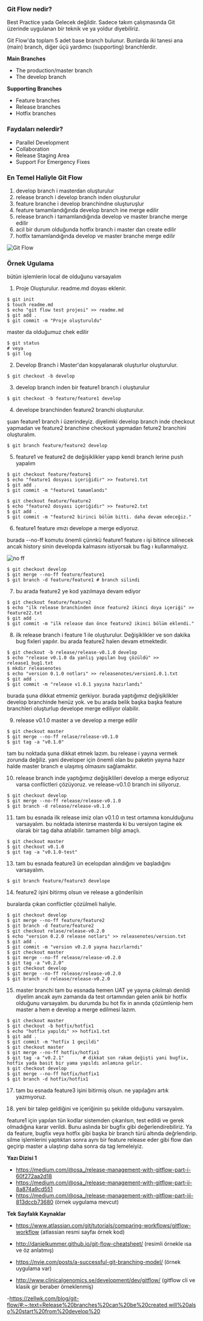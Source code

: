 ### Git Flow nedir?

Best Practice yada Gelecek değildir. Sadece takım çalışmasında Git üzerinde uygulanan bir teknik ve ya yoldur diyebiliriz.

Git Flow'da toplam 5 adet base branch bulunur. Bunlarda iki tanesi ana (main) branch, diğer üçü yardımcı (supporting) branchlerdir.

**Main Branches**
- The production/master branch
- The develop branch

**Supporting Branches**
- Feature branches
- Release branches
- Hotfix branches

### Faydaları nelerdir?

- Parallel Development
- Collaboration
- Release Staging Area
- Support For Emergency Fixes


### En Temel Haliyle Git Flow

1. develop branch i masterdan oluşturulur
2. release branch i develop branch inden oluşturulur
3. feature branche i develop branchindne oluşturuşlur
4. feature tamamlandığında develop branch ine merge edilir
5. release branch i tamamlandığında develop ve master branche merge edilir
6. acil bir durum olduğunda hotfix branch i master dan create edilir
7. hotfix tamamlandığında develop ve master branche merge edilir

![Git Flow](files/GitFlow.png)


### Örnek Ugulama

bütün işlemlerin local de olduğunu varsayalım


1. Proje Oluşturulur. readme.md doyası eklenir.

```
$ git init
$ touch readme.md
$ echo "git flow test projesi" >> readme.md
$ git add .
$ git commit -m "Proje oluşturuldu" 
```
master da olduğumuz chek edilir 
```
$ git status
# veya
$ git log
```
2. Develop Branch i Master'dan kopyalanarak oluşturlur oluşturulur.

```
$ git checkout -b develop
```

3. develop branch inden bir feature1 branch i oluşturulur

```
$ git checkout -b feature/feature1 develop
```

4. develope branchinden feature2 branchi oluşturulur.

şuan feature1 branch i üzerindeyiz. diyelimki develop branch inde checkout yapmadan ve feature2 branchine checkout yapmadan feture2 branchini oluşturalım.

```
$ git branch feature/feature2 develop
```

5. feature1 ve feature2 de değişiklikler yapıp kendi branch lerine push yapalım

```
$ git checkout feature/feature1
$ echo "feature1 dosyası içeriğidir" >> feature1.txt
$ git add . 
$ git commit -m "feature1 tamamlandı"

$ git checkout feature/feature2
$ echo "feature2 dosyası içeriğidir" >> feature2.txt
$ git add . 
$ git commit -m "feature2 birinci bölüm bitti. daha devam edeceğiz."

```
6. feature1 feature ımızı develope a merge ediyoruz.

burada --no-ff komutu önemli çünnkü feature1 feature ı işi bitince silinecek ancak history sinin developda kalmasını istiyorsak bu flag ı kullanmalıyız.

![no ff](files/noff.png)


```
$ git checkout develop
$ git merge --no-ff feature/feature1
$ git branch -d feature/feature1 # branch silindi
```

7. bu arada feature2 ye kod yazılmaya devam ediyor

```
$ git checkout feature/feature2
$ echo "ilk release branchinden önce feature2 ikinci doya içeriği" >> feature22.txt
$ git add .
$ git commit -m "ilk release dan önce feature2 ikinci bölüm eklendi."
```

8. ilk release branch i feature 1 ile oluşturulur. Değişiklikler ve son dakika bug fixleri yapılır. bu arada feature2 halen devam etmektedir.

```
$ git checkout -b release/release-v0.1.0 develop
$ echo "release v0.1.0 da yanlış yapılan bug çözüldü" >> release1_bug1.txt
$ mkdir releasenotes
$ echo "version 0.1.0 notları" >> releasenotes/version1.0.1.txt
$ git add .
$ git commit -m "release v1.0.1 yayına hazırlandı"
```

burada şuna dikkat etmemiz gerkiyor. burada yaptığımız değişiklikler develop branchinde henüz yok. ve bu arada belik başka başka feature branchleri oluşturlup develope merge ediliyor olabilir.

9. release v0.1.0 master a ve develop a merge edilir

```
$ git checkout master
$ git merge --no-ff relase/release-v0.1.0
$ git tag -a "v0.1.0"
```

tam bu noktada şuna dikkat etmek lazım. bu release i yayına vermek zorunda değiliz. yani developer için önemli olan bu paketin yayına hazır halde master branch e ulaşmış olmasını sağlamaktır.


10. release branch inde yaptığımız değişiklileri develop a merge ediyoruz varsa conflictleri çözüyoruz. ve release-v0.1.0 branch ini siliyoruz.

```
$ git checkout develop
$ git merge --no-ff release/release-v0.1.0
$ git branch -d release/release-v0.1.0
```
11. tam bu esnada ilk release imiz olan v0.1.0 ın test ortamına konulduğunu varsayalım. bu noktada istenirse masterda ki bu versiyon tagine ek olarak bir tag daha atılabilir. tamamen bilgi amaçlı.

```
$ git checkout master
$ git checkout v0.1.0
$ git tag -a "v0.1.0-test"
```

13. tam bu esnada feature3 ün ecelopdan alındığını ve başladığını varsayalım.

```
$ git branch feature/feature3 develope
```

14. feature2 işini bitirmş olsun ve release a gönderilsin

buralarda çıkan conflictler çözülmeli haliyle.

```
$ git checkout develop 
$ git merge --no-ff feature/feature2
$ git branch -d feature/feature2
$ git checkout relase/release-v0.2.0
$ echo "version 0.2.0 release notları" >> releasenotes/version.txt
$ git add .
$ git commit -m "version v0.2.0 yayna hazırlarndı"
$ git checkout master
$ git merge --no-ff release/release-v0.2.0
$ git tag -a "v0.2.0"
$ git checkout develop
$ git merge --no-ff release/release-v0.2.0
$ git branch -d release/release-v0.2.0
```

15. master branchi tam bu essnada hemen UAT ye yayına çıkılmalı denildi diyelim ancak aynı zamanda da test ortamından gelen anlık bir hotfix olduğunu varsayalım. bu durumda bu hot fix in anında çözümlenip hem master a hem e develop a merge edilmesi lazım.

```
$ git checkout master
$ git checkout -b hotfix/hotfix1
$ echo "hotfix yapıldı" >> hotfix1.txt
$ git add .
$ git commit -m "hotfix 1 geçildi"
$ git checkout master 
$ git merge --no-ff hotfix/hotfix1
$ git tag -a "v0.2.1"       # dikkat son rakam değişti yani bugfix, hotfix yada basit bir yama yapıldı anlamına gelir.
$ git checkout develop
$ git merge --no-ff hotfix/hotfix1
$ git branch -d hotfix/hotfix1

```
17. tam bu esnada feature3 işini bitirmiş olsun. ne yapılağını artık yazmıyoruz.

18. yeni bir talep geldiğini ve içeriğinin şu şekilde olduğunu varsayalım.

feature1 için yapılan tün kodlar sistemden çıkarılsın, test edildi ve gerek olmadığına karar verildi. Bunu aslında bir bugfix gibi değerlendirebiliriz. Ya da feature, bugfix veya hotfix gibi başka bir branch türü altında değrlendirip. silme işlemlerini yaptıktan sonra aynı bir feature release eder gibi flow dan geçirip master a ulaştırıp daha sonra da tag lemeleiyiz.



**Yazı Dizisi 1**

- https://medium.com/@osa_/release-management-with-gitflow-part-i-60f272aa2d18
- https://medium.com/@osa_/release-management-with-gitflow-part-ii-8a874a9cd551
- https://medium.com/@osa_/release-management-with-gitflow-part-iii-813dccb73680 (örnek uygulama mevcut)

**Tek Sayfalık Kaynaklar**

- https://www.atlassian.com/git/tutorials/comparing-workflows/gitflow-workflow (atlassian resmi sayfaı örnek kod)

- http://danielkummer.github.io/git-flow-cheatsheet/ (resimli örnekle ısa ve öz anlatmış)

- https://nvie.com/posts/a-successful-git-branching-model/ (örnek uygulama var)

- http://www.clinicalgenomics.se/development/dev/gitflow/ (gitflow cli ve klasik gir beraber örneklenmiş)

-https://zellwk.com/blog/git-flow/#:~:text=Release%20branches%20can%20be%20created,will%20also%20start%20from%20develop%20